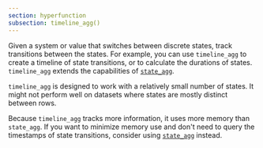 ```yaml
---
section: hyperfunction
subsection: timeline_agg()
---
```


Given a system or value that switches between discrete states, track transitions
between the states. For example, you can use `timeline_agg` to create a timeline
of state transitions, or to calculate the durations of states. `timeline_agg`
extends the capabilities of [`state_agg`][state_agg].

`timeline_agg` is designed to work with a relatively small number of states. It
might not perform well on datasets where states are mostly distinct between
rows.

Because `timeline_agg` tracks more information, it uses more memory than
`state_agg`. If you want to minimize memory use and don't need to query the
timestamps of state transitions, consider using [`state_agg`][state_agg]
instead.

[state_agg]: /api/:currentVersion:/hyperfunctions/state-tracking/state_agg/
